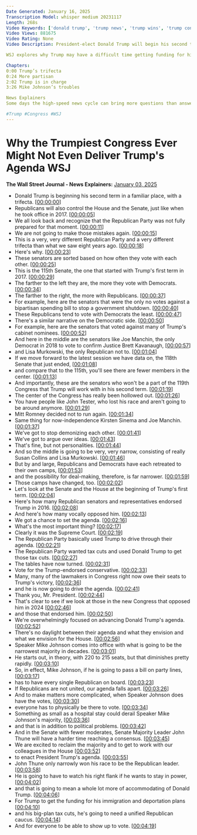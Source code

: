 ```yaml
---
Date Generated: January 16, 2025
Transcription Model: whisper medium 20231117
Length: 268s
Video Keywords: ['donald trump', 'trump news', 'trump wins', 'trump congress', 'congress', 'republican party', 'gop', 'gop news', 'trump trifecta', 'democrats', '119 congress', 'bipartisan', 'partisan', 'mike johnson', 'speaker of the house', 'trump second term', 'trump policies', 'trump plans', 'trump cabinet', 'joe manchin', 'lisa murkowski', 'jon tester', 'mitt romney', 'kyrsten sinema', 'tax cuts', 'tax policy', 'john thune', 'john thune senate majority leader', 'trump loyalists', 'trump deportation plan', 'republican caucus', 'immigration', 'usnews']
Video Views: 881675
Video Rating: None
Video Description: President-elect Donald Trump will begin his second term with a trifecta: a Republican-controlled House and Senate, exactly how he began his first term. But this time a narrower majority and a hollowed-out center might mean the Trumpiest Congress ever might fail to deliver his agenda. Republicans and Democrats have each retreated more into their own camps, making the possibility for dealmaking even more narrow. 

WSJ explores why Trump may have a difficult time getting funding for his different policies like his immigration and deportation plans and his tax cuts.

Chapters:
0:00 Trump’s trifecta
0:24 More partisan
2:02 Trump is in charge
3:26 Mike Johnson’s troubles

News Explainers
Some days the high-speed news cycle can bring more questions than answers. WSJ’s news explainers break down the day's biggest stories into bite-size pieces to help you make sense of the news.

#Trump #Congress #WSJ
---
```


# Why the Trumpiest Congress Ever Might Not Even Deliver Trump's Agenda  WSJ
**The Wall Street Journal - News Explainers:** [January 03, 2025](https://www.youtube.com/watch?v=_vRIMjkNdCs)
*  Donald Trump is beginning his second term in a familiar place, with a trifecta. [[00:00:00](https://www.youtube.com/watch?v=_vRIMjkNdCs&t=0.0s)]
*  Republicans will also control the House and the Senate, just like when he took office in 2017. [[00:00:05](https://www.youtube.com/watch?v=_vRIMjkNdCs&t=5.4s)]
*  We all look back and recognize that the Republican Party was not fully prepared for that moment. [[00:00:11](https://www.youtube.com/watch?v=_vRIMjkNdCs&t=11.200000000000001s)]
*  We are not going to make those mistakes again. [[00:00:15](https://www.youtube.com/watch?v=_vRIMjkNdCs&t=15.92s)]
*  This is a very, very different Republican Party and a very different trifecta than what we saw eight years ago. [[00:00:18](https://www.youtube.com/watch?v=_vRIMjkNdCs&t=18.04s)]
*  Here's why. [[00:00:23](https://www.youtube.com/watch?v=_vRIMjkNdCs&t=23.76s)]
*  These senators are sorted based on how often they vote with each other. [[00:00:25](https://www.youtube.com/watch?v=_vRIMjkNdCs&t=25.16s)]
*  This is the 115th Senate, the one that started with Trump's first term in 2017. [[00:00:29](https://www.youtube.com/watch?v=_vRIMjkNdCs&t=29.04s)]
*  The farther to the left they are, the more they vote with Democrats. [[00:00:34](https://www.youtube.com/watch?v=_vRIMjkNdCs&t=34.32s)]
*  The farther to the right, the more with Republicans. [[00:00:37](https://www.youtube.com/watch?v=_vRIMjkNdCs&t=37.6s)]
*  For example, here are the senators that were the only no votes against a bipartisan spending bill to stop a government shutdown. [[00:00:40](https://www.youtube.com/watch?v=_vRIMjkNdCs&t=40.2s)]
*  These Republicans tend to vote with Democrats the least. [[00:00:47](https://www.youtube.com/watch?v=_vRIMjkNdCs&t=47.040000000000006s)]
*  There's a similar narrative on the Democratic side. [[00:00:50](https://www.youtube.com/watch?v=_vRIMjkNdCs&t=50.44s)]
*  For example, here are the senators that voted against many of Trump's cabinet nominees. [[00:00:52](https://www.youtube.com/watch?v=_vRIMjkNdCs&t=52.96s)]
*  And here in the middle are the senators like Joe Manchin, the only Democrat in 2018 to vote to confirm Justice Brett Kavanaugh, [[00:00:57](https://www.youtube.com/watch?v=_vRIMjkNdCs&t=57.4s)]
*  and Lisa Murkowski, the only Republican not to. [[00:01:04](https://www.youtube.com/watch?v=_vRIMjkNdCs&t=64.52s)]
*  If we move forward to the latest session we have data on, the 118th Senate that just ended, [[00:01:08](https://www.youtube.com/watch?v=_vRIMjkNdCs&t=68.56s)]
*  and compare that to the 115th, you'll see there are fewer members in the center. [[00:01:13](https://www.youtube.com/watch?v=_vRIMjkNdCs&t=73.75999999999999s)]
*  And importantly, these are the senators who won't be a part of the 119th Congress that Trump will work with in his second term. [[00:01:19](https://www.youtube.com/watch?v=_vRIMjkNdCs&t=79.08s)]
*  The center of the Congress has really been hollowed out. [[00:01:26](https://www.youtube.com/watch?v=_vRIMjkNdCs&t=86.52s)]
*  You have people like John Tester, who lost his race and aren't going to be around anymore. [[00:01:29](https://www.youtube.com/watch?v=_vRIMjkNdCs&t=89.88s)]
*  Mitt Romney decided not to run again. [[00:01:34](https://www.youtube.com/watch?v=_vRIMjkNdCs&t=94.52s)]
*  Same thing for now-independence Kirsten Sinema and Joe Manchin. [[00:01:37](https://www.youtube.com/watch?v=_vRIMjkNdCs&t=97.03999999999999s)]
*  We've got to stop demonizing each other. [[00:01:41](https://www.youtube.com/watch?v=_vRIMjkNdCs&t=101.32s)]
*  We've got to argue over ideas. [[00:01:43](https://www.youtube.com/watch?v=_vRIMjkNdCs&t=103.03999999999999s)]
*  That's fine, but not personalities. [[00:01:44](https://www.youtube.com/watch?v=_vRIMjkNdCs&t=104.75999999999999s)]
*  And so the middle is going to be very, very narrow, consisting of really Susan Collins and Lisa Murkowski. [[00:01:46](https://www.youtube.com/watch?v=_vRIMjkNdCs&t=106.72s)]
*  But by and large, Republicans and Democrats have each retreated to their own camps, [[00:01:53](https://www.youtube.com/watch?v=_vRIMjkNdCs&t=113.8s)]
*  and the possibility for deal-making, therefore, is far narrower. [[00:01:59](https://www.youtube.com/watch?v=_vRIMjkNdCs&t=119.16s)]
*  Those camps have changed, too. [[00:02:02](https://www.youtube.com/watch?v=_vRIMjkNdCs&t=122.92s)]
*  Let's look at the Senate and the House at the beginning of Trump's first term. [[00:02:04](https://www.youtube.com/watch?v=_vRIMjkNdCs&t=124.72s)]
*  Here's how many Republican senators and representatives endorsed Trump in 2016. [[00:02:08](https://www.youtube.com/watch?v=_vRIMjkNdCs&t=128.2s)]
*  And here's how many vocally opposed him. [[00:02:13](https://www.youtube.com/watch?v=_vRIMjkNdCs&t=133.28s)]
*  We got a chance to set the agenda. [[00:02:16](https://www.youtube.com/watch?v=_vRIMjkNdCs&t=136.0s)]
*  What's the most important thing? [[00:02:17](https://www.youtube.com/watch?v=_vRIMjkNdCs&t=137.8s)]
*  Clearly it was the Supreme Court. [[00:02:19](https://www.youtube.com/watch?v=_vRIMjkNdCs&t=139.92s)]
*  The Republican Party basically used Trump to drive through their agenda. [[00:02:21](https://www.youtube.com/watch?v=_vRIMjkNdCs&t=141.79999999999998s)]
*  The Republican Party wanted tax cuts and used Donald Trump to get those tax cuts. [[00:02:27](https://www.youtube.com/watch?v=_vRIMjkNdCs&t=147.32s)]
*  The tables have now turned. [[00:02:31](https://www.youtube.com/watch?v=_vRIMjkNdCs&t=151.79999999999998s)]
*  Vote for the Trump-endorsed conservative. [[00:02:33](https://www.youtube.com/watch?v=_vRIMjkNdCs&t=153.51999999999998s)]
*  Many, many of the lawmakers in Congress right now owe their seats to Trump's victory, [[00:02:36](https://www.youtube.com/watch?v=_vRIMjkNdCs&t=156.07999999999998s)]
*  and he is now going to drive the agenda. [[00:02:41](https://www.youtube.com/watch?v=_vRIMjkNdCs&t=161.39999999999998s)]
*  Thank you, Mr. President. [[00:02:44](https://www.youtube.com/watch?v=_vRIMjkNdCs&t=164.32s)]
*  That's clear to see if we look at those in the new Congress that opposed him in 2024 [[00:02:46](https://www.youtube.com/watch?v=_vRIMjkNdCs&t=166.12s)]
*  and those that endorsed him. [[00:02:50](https://www.youtube.com/watch?v=_vRIMjkNdCs&t=170.84s)]
*  We're overwhelmingly focused on advancing Donald Trump's agenda. [[00:02:52](https://www.youtube.com/watch?v=_vRIMjkNdCs&t=172.68s)]
*  There's no daylight between their agenda and what they envision and what we envision for the House. [[00:02:56](https://www.youtube.com/watch?v=_vRIMjkNdCs&t=176.16s)]
*  Speaker Mike Johnson comes into office with what is going to be the narrowest majority in decades. [[00:03:01](https://www.youtube.com/watch?v=_vRIMjkNdCs&t=181.8s)]
*  He starts out, in theory, with 220 to 215 seats, but that diminishes pretty rapidly. [[00:03:10](https://www.youtube.com/watch?v=_vRIMjkNdCs&t=190.24s)]
*  So, in effect, Mike Johnson, if he is going to pass a bill on party lines, [[00:03:17](https://www.youtube.com/watch?v=_vRIMjkNdCs&t=197.88s)]
*  has to have every single Republican on board. [[00:03:23](https://www.youtube.com/watch?v=_vRIMjkNdCs&t=203.04s)]
*  If Republicans are not united, our agenda falls apart. [[00:03:26](https://www.youtube.com/watch?v=_vRIMjkNdCs&t=206.44s)]
*  And to make matters more complicated, when Speaker Johnson does have the votes, [[00:03:30](https://www.youtube.com/watch?v=_vRIMjkNdCs&t=210.07999999999998s)]
*  everyone has to physically be there to vote. [[00:03:34](https://www.youtube.com/watch?v=_vRIMjkNdCs&t=214.4s)]
*  Something as small as a hospital stay could derail Speaker Mike Johnson's majority, [[00:03:36](https://www.youtube.com/watch?v=_vRIMjkNdCs&t=216.96s)]
*  and that is in addition to political problems. [[00:03:42](https://www.youtube.com/watch?v=_vRIMjkNdCs&t=222.68s)]
*  And in the Senate with fewer moderates, Senate Majority Leader John Thune will have a harder time reaching a consensus. [[00:03:45](https://www.youtube.com/watch?v=_vRIMjkNdCs&t=225.92s)]
*  We are excited to reclaim the majority and to get to work with our colleagues in the House [[00:03:52](https://www.youtube.com/watch?v=_vRIMjkNdCs&t=232.07999999999998s)]
*  to enact President Trump's agenda. [[00:03:55](https://www.youtube.com/watch?v=_vRIMjkNdCs&t=235.51999999999998s)]
*  John Thune only narrowly won his race to be the Republican leader. [[00:03:58](https://www.youtube.com/watch?v=_vRIMjkNdCs&t=238.48s)]
*  He is going to have to watch his right flank if he wants to stay in power, [[00:04:02](https://www.youtube.com/watch?v=_vRIMjkNdCs&t=242.56s)]
*  and that is going to mean a whole lot more of accommodating of Donald Trump. [[00:04:06](https://www.youtube.com/watch?v=_vRIMjkNdCs&t=246.2s)]
*  For Trump to get the funding for his immigration and deportation plans [[00:04:10](https://www.youtube.com/watch?v=_vRIMjkNdCs&t=250.6s)]
*  and his big-plan tax cuts, he's going to need a unified Republican caucus. [[00:04:14](https://www.youtube.com/watch?v=_vRIMjkNdCs&t=254.44000000000003s)]
*  And for everyone to be able to show up to vote. [[00:04:19](https://www.youtube.com/watch?v=_vRIMjkNdCs&t=259.40000000000003s)]
